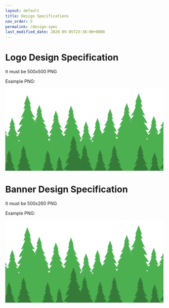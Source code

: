 ```yaml
---
layout: default
title: Design Specifications
nav_order: 5
permalink: /design-spec
last_modified_date: 2020-09-05T23:38:00+0008
---
```


# Logo Design Specification
It must be 500x500 PNG

Example PNG:

![](/assets/images/btm-img-spec.png)


# Banner Design Specification
It must be 500x260 PNG


Example PNG:

![](/assets/images/btm-img-spec.png)

